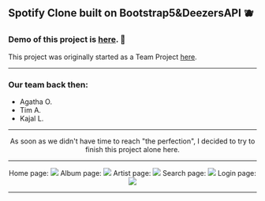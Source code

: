 <p align="center">
<h2>Spotify Clone built on Bootstrap5&DeezersAPI 🫐 </h2>
</p>





### Demo of this project is [here](https://talmkg.github.io/Spotify-Clone-DeezersAPIandB5/). 🦝



This project was originally started as a Team Project [here](https://github.com/Kajal-lathiya/epicode-u2-Spotify-Clone-Deezer-API).
<hr>
<p align="center">
<h3>Our team back then:</h3>
<ul>
 <li>Agatha O.</li>
 <li>Tim A.</li>
 <li>Kajal L.</li>
</ul>
</p>
<hr>
<p align="center">
As soon as we didn't have time to reach "the perfection", I decided to try to finish this project alone here.
</p>
<hr>

<p align="center">
Home page:
<img src="https://i.imgur.com/b7UTTkt.png"/>
Album page:
<img src="https://i.imgur.com/qW1wx5o.png"/>
Artist page: 
<img src="https://i.imgur.com/piykGjE.png"/>
Search page:
<img src="https://i.imgur.com/0lnYrWe.png"/>
Login page:
<img src="https://i.imgur.com/na15Sa0.png"/>
</p>
<hr>

